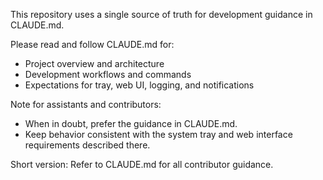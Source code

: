 This repository uses a single source of truth for development guidance in CLAUDE.md.

Please read and follow CLAUDE.md for:
- Project overview and architecture
- Development workflows and commands
- Expectations for tray, web UI, logging, and notifications

Note for assistants and contributors:
- When in doubt, prefer the guidance in CLAUDE.md.
- Keep behavior consistent with the system tray and web interface requirements described there.

Short version: Refer to CLAUDE.md for all contributor guidance.

